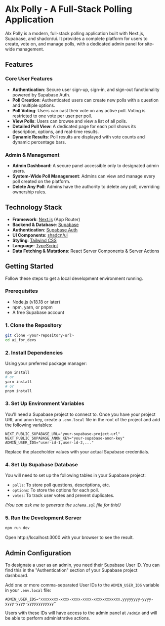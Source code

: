 # Alx Polly - A Full-Stack Polling Application

Alx Polly is a modern, full-stack polling application built with Next.js, Supabase, and shadcn/ui. It provides a complete platform for users to create, vote on, and manage polls, with a dedicated admin panel for site-wide management.

## Features

### Core User Features

- **Authentication**: Secure user sign-up, sign-in, and sign-out functionality powered by Supabase Auth.
- **Poll Creation**: Authenticated users can create new polls with a question and multiple options.
- **Poll Voting**: Users can cast their vote on any active poll. Voting is restricted to one vote per user per poll.
- **View Polls**: Users can browse and view a list of all polls.
- **Detailed Poll View**: A dedicated page for each poll shows its description, options, and real-time results.
- **Dynamic Results**: Poll results are displayed with vote counts and dynamic percentage bars.

### Admin & Management

- **Admin Dashboard**: A secure panel accessible only to designated admin users.
- **System-Wide Poll Management**: Admins can view and manage every poll created on the platform.
- **Delete Any Poll**: Admins have the authority to delete any poll, overriding ownership rules.

## Technology Stack

- **Framework**: [Next.js](https://nextjs.org/) (App Router)
- **Backend & Database**: [Supabase](https://supabase.io/)
- **Authentication**: [Supabase Auth](https://supabase.com/docs/guides/auth)
- **UI Components**: [shadcn/ui](https://ui.shadcn.com/)
- **Styling**: [Tailwind CSS](https://tailwindcss.com/)
- **Language**: [TypeScript](https://www.typescriptlang.org/)
- **Data Fetching & Mutations**: React Server Components & Server Actions

## Getting Started

Follow these steps to get a local development environment running.

### Prerequisites

- Node.js (v18.18 or later)
- npm, yarn, or pnpm
- A free Supabase account

### 1. Clone the Repository

```bash
git clone <your-repository-url>
cd ai_for_devs
```

### 2. Install Dependencies

Using your preferred package manager:

```bash
npm install
# or
yarn install
# or
pnpm install
```

### 3. Set Up Environment Variables

You'll need a Supabase project to connect to. Once you have your project URL and anon key, create a `.env.local` file in the root of the project and add the following variables:

```env
NEXT_PUBLIC_SUPABASE_URL="your-supabase-project-url"
NEXT_PUBLIC_SUPABASE_ANON_KEY="your-supabase-anon-key"
ADMIN_USER_IDS="user-id-1,user-id-2,..."
```

Replace the placeholder values with your actual Supabase credentials.

### 4. Set Up Supabase Database

You will need to set up the following tables in your Supabase project:

*   `polls`: To store poll questions, descriptions, etc.
*   `options`: To store the options for each poll.
*   `votes`: To track user votes and prevent duplicates.

*(You can ask me to generate the `schema.sql` file for this!)*

### 5. Run the Development Server

```bash
npm run dev
```

Open http://localhost:3000 with your browser to see the result.

## Admin Configuration

To designate a user as an admin, you need their Supabase User ID. You can find this in the "Authentication" section of your Supabase project dashboard.

Add one or more comma-separated User IDs to the `ADMIN_USER_IDS` variable in your `.env.local` file:

```env
ADMIN_USER_IDS="xxxxxxxx-xxxx-xxxx-xxxx-xxxxxxxxxxxx,yyyyyyyy-yyyy-yyyy-yyyy-yyyyyyyyyyyy"
```

Users with these IDs will have access to the admin panel at `/admin` and will be able to perform administrative actions.